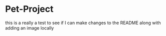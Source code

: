 # Pet-Project
this is a really a test to see if I can make changes to the README along with adding an image locally
